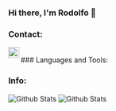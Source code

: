### Hi there, I'm Rodolfo 👋

### Contact:
[<img align="left" alt="codeSTACKr | LinkedIn" width="22px" src="https://img.icons8.com/external-justicon-lineal-color-justicon/64/000000/external-linkedin-social-media-justicon-lineal-color-justicon.png" />][linkedin]


</br>
### Languages and Tools:

</br>

### Info:
<img align="center" alt="Github Stats" src="https://github-readme-stats.vercel.app/api?username=RondonLeonR&show_icons=true&theme=tokyonight" />
<img align="center" alt="Github Stats" src="https://github-readme-stats.vercel.app/api/top-langs/?username=RondonLeonR&layout=compact&theme=tokyonight" />


[linkedin]: https://www.linkedin.com/in/rodolfo-rondon-leon-9665251a1/
<!--
tokyonight
[<img align="left" alt="Visual Studio Code" width="26px" src="https://raw.githubusercontent.com/github/explore/8">]
**RondonLeonR/RondonLeonR** is a ✨ _special_ ✨ repository because its `README.md` (this file) appears on your GitHub profile.

Here are some ideas to get you started:

- 🔭 I’m currently working on ...
- 🌱 I’m currently learning ...
- 👯 I’m looking to collaborate on ...
- 🤔 I’m looking for help with ...
- 💬 Ask me about ...
- 📫 How to reach me: ...
- 😄 Pronouns: ...
- ⚡ Fun fact: ...
-->
